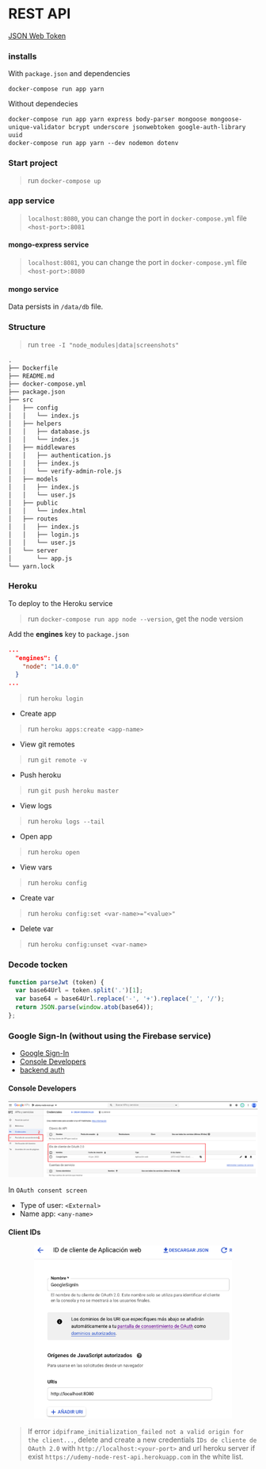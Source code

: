 # REST API

[JSON Web Token][jwt]

### installs

With `package.json` and dependencies
```shell
docker-compose run app yarn
```

Without dependecies
```shell
docker-compose run app yarn express body-parser mongoose mongoose-unique-validator bcrypt underscore jsonwebtoken google-auth-library uuid
docker-compose run app yarn --dev nodemon dotenv
```

### Start project

> run `docker-compose up`

### app service

> `localhost:8080`, you can change the port in `docker-compose.yml` file `<host-port>:8081`

#### mongo-express service

> `localhost:8081`, you can change the port in `docker-compose.yml` file `<host-port>:8080`

#### mongo service

Data persists in `/data/db` file.

### Structure

> run `tree -I "node_modules|data|screenshots"`
```shell
.
├── Dockerfile
├── README.md
├── docker-compose.yml
├── package.json
├── src
│   ├── config
│   │   └── index.js
│   ├── helpers
│   │   ├── database.js
│   │   └── index.js
│   ├── middlewares
│   │   ├── authentication.js
│   │   ├── index.js
│   │   └── verify-admin-role.js
│   ├── models
│   │   ├── index.js
│   │   └── user.js
│   ├── public
│   │   └── index.html
│   ├── routes
│   │   ├── index.js
│   │   ├── login.js
│   │   └── user.js
│   └── server
│       └── app.js
└── yarn.lock
```

### Heroku

To deploy to the Heroku service

> run `docker-compose run app node --version`, get the node version

Add the **engines** key to `package.json`
```json
...
  "engines": {
    "node": "14.0.0"
  }
...
```

> run `heroku login`

- Create app
> run `heroku apps:create <app-name>`

- View git remotes
> run `git remote -v`

- Push heroku
> run `git push heroku master`

- View logs
> run `heroku logs --tail`

- Open app
> run `heroku open`

- View vars
> run `heroku config`

- Create var
> run `heroku config:set <var-name>="<value>"`

- Delete var
> run `heroku config:unset <var-name>`

### Decode tocken

```javascript
function parseJwt (token) {
  var base64Url = token.split('.')[1];
  var base64 = base64Url.replace('-', '+').replace('_', '/');
  return JSON.parse(window.atob(base64));
};
```

### Google Sign-In (without using the Firebase service)

- [Google Sign-In][sign_in]
- [Console Developers][console_developers]
- [backend auth][backend_auth]

#### Console Developers
<p align="center">
  <kbd>
    <img src="screenshots/console-developers.png" title="console developers"  width="800px" height="auto">
  </kbd>
</p>

In `OAuth consent screen`

- Type of user: `<External>`
- Name app: `<any-name>`

#### Client IDs

<p align="center">
  <kbd>
    <img src="screenshots/client-id-oauth-2_0.png" title="client id oauth 2.0"  width="400px" height="auto">
  </kbd>
</p>

> If error `idpiframe_initialization_failed not a valid origin for the client...`, delete and create a new credentials `IDs de cliente de OAuth 2.0` with `http://localhost:<your-port>` and url heroku server if exist `https://udemy-node-rest-api.herokuapp.com` in the white list.

[jwt]: https://jwt.io/
[sign_in]: https://developers.google.com/identity/sign-in/web/sign-in
[console_developers]: https://console.developers.google.com/apis/credentials
[backend_auth]: https://developers.google.com/identity/sign-in/web/backend-auth

